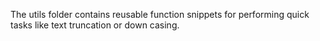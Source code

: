 The utils folder contains reusable function snippets for performing quick tasks like text truncation or down casing.